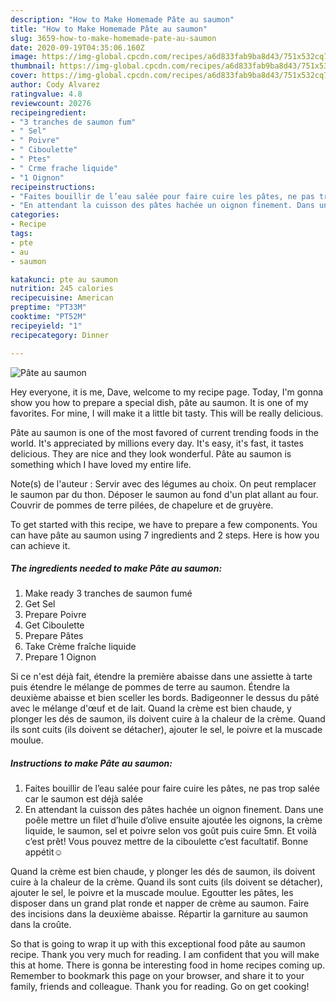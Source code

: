 ```yaml
---
description: "How to Make Homemade Pâte au saumon"
title: "How to Make Homemade Pâte au saumon"
slug: 3659-how-to-make-homemade-pate-au-saumon
date: 2020-09-19T04:35:06.160Z
image: https://img-global.cpcdn.com/recipes/a6d833fab9ba8d43/751x532cq70/pate-au-saumon-photo-principale-de-la-recette.jpg
thumbnail: https://img-global.cpcdn.com/recipes/a6d833fab9ba8d43/751x532cq70/pate-au-saumon-photo-principale-de-la-recette.jpg
cover: https://img-global.cpcdn.com/recipes/a6d833fab9ba8d43/751x532cq70/pate-au-saumon-photo-principale-de-la-recette.jpg
author: Cody Alvarez
ratingvalue: 4.8
reviewcount: 20276
recipeingredient:
- "3 tranches de saumon fum"
- " Sel"
- " Poivre"
- " Ciboulette"
- " Ptes"
- " Crme frache liquide"
- "1 Oignon"
recipeinstructions:
- "Faites bouillir de l’eau salée pour faire cuire les pâtes, ne pas trop salée car le saumon est déjà salée"
- "En attendant la cuisson des pâtes hachée un oignon finement. Dans une poêle mettre un filet d’huile d’olive ensuite ajoutée les oignons, la crème liquide, le saumon, sel et poivre selon vos goût puis cuire 5mn. Et voilà c’est prêt! Vous pouvez mettre de la ciboulette c’est facultatif. Bonne appétit☺️"
categories:
- Recipe
tags:
- pte
- au
- saumon

katakunci: pte au saumon 
nutrition: 245 calories
recipecuisine: American
preptime: "PT33M"
cooktime: "PT52M"
recipeyield: "1"
recipecategory: Dinner

---
```



![Pâte au saumon](https://img-global.cpcdn.com/recipes/a6d833fab9ba8d43/751x532cq70/pate-au-saumon-photo-principale-de-la-recette.jpg)

Hey everyone, it is me, Dave, welcome to my recipe page. Today, I'm gonna show you how to prepare a special dish, pâte au saumon. It is one of my favorites. For mine, I will make it a little bit tasty. This will be really delicious.

Pâte au saumon is one of the most favored of current trending foods in the world. It's appreciated by millions every day. It's easy, it's fast, it tastes delicious. They are nice and they look wonderful. Pâte au saumon is something which I have loved my entire life.

Note(s) de l&#39;auteur : Servir avec des légumes au choix. On peut remplacer le saumon par du thon. Déposer le saumon au fond d&#39;un plat allant au four. Couvrir de pommes de terre pilées, de chapelure et de gruyère.


To get started with this recipe, we have to prepare a few components. You can have pâte au saumon using 7 ingredients and 2 steps. Here is how you can achieve it.

<!--inarticleads1-->

##### The ingredients needed to make Pâte au saumon:

1. Make ready 3 tranches de saumon fumé
1. Get  Sel
1. Prepare  Poivre
1. Get  Ciboulette
1. Prepare  Pâtes
1. Take  Crème fraîche liquide
1. Prepare 1 Oignon


Si ce n&#39;est déjà fait, étendre la première abaisse dans une assiette à tarte puis étendre le mélange de pommes de terre au saumon. Étendre la deuxième abaisse et bien sceller les bords. Badigeonner le dessus du pâté avec le mélange d&#39;œuf et de lait. Quand la crème est bien chaude, y plonger les dés de saumon, ils doivent cuire à la chaleur de la crème. Quand ils sont cuits (ils doivent se détacher), ajouter le sel, le poivre et la muscade moulue. 

<!--inarticleads2-->

##### Instructions to make Pâte au saumon:

1. Faites bouillir de l’eau salée pour faire cuire les pâtes, ne pas trop salée car le saumon est déjà salée
1. En attendant la cuisson des pâtes hachée un oignon finement. Dans une poêle mettre un filet d’huile d’olive ensuite ajoutée les oignons, la crème liquide, le saumon, sel et poivre selon vos goût puis cuire 5mn. Et voilà c’est prêt! Vous pouvez mettre de la ciboulette c’est facultatif. Bonne appétit☺️


Quand la crème est bien chaude, y plonger les dés de saumon, ils doivent cuire à la chaleur de la crème. Quand ils sont cuits (ils doivent se détacher), ajouter le sel, le poivre et la muscade moulue. Egoutter les pâtes, les disposer dans un grand plat ronde et napper de crème au saumon. Faire des incisions dans la deuxième abaisse. Répartir la garniture au saumon dans la croûte. 

So that is going to wrap it up with this exceptional food pâte au saumon recipe. Thank you very much for reading. I am confident that you will make this at home. There is gonna be interesting food in home recipes coming up. Remember to bookmark this page on your browser, and share it to your family, friends and colleague. Thank you for reading. Go on get cooking!
